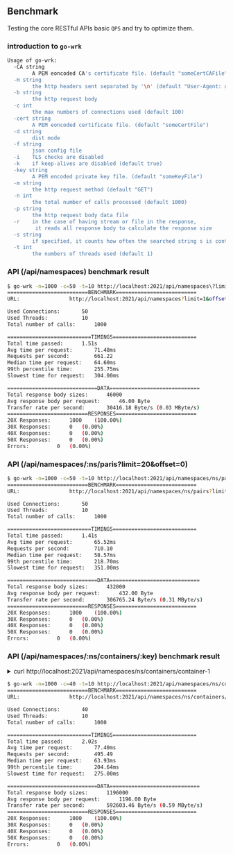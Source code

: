 ## Benchmark

Testing the core RESTful APIs basic `QPS` and try to optimize them.

### introduction to `go-wrk`

```sh
Usage of go-wrk:
  -CA string
    	A PEM eoncoded CA's certificate file. (default "someCertCAFile")
  -H string
    	the http headers sent separated by '\n' (default "User-Agent: go-wrk 0.1 benchmark\nContent-Type: text/html;")
  -b string
    	the http request body
  -c int
    	the max numbers of connections used (default 100)
  -cert string
    	A PEM eoncoded certificate file. (default "someCertFile")
  -d string
    	dist mode
  -f string
    	json config file
  -i	TLS checks are disabled
  -k	if keep-alives are disabled (default true)
  -key string
    	A PEM encoded private key file. (default "someKeyFile")
  -m string
    	the http request method (default "GET")
  -n int
    	the total number of calls processed (default 1000)
  -p string
    	the http request body data file
  -r	in the case of having stream or file in the response,
    	 it reads all response body to calculate the response size
  -s string
    	if specified, it counts how often the searched string s is contained in the responses
  -t int
    	the numbers of threads used (default 1)
```

### API (/api/namespaces) benchmark result

```sh
$ go-wrk -n=1000 -c=50 -t=10 http://localhost:2021/api/namespaces\?limit\=1\&offset\=0\&key\=ns
==========================BENCHMARK==========================
URL:				http://localhost:2021/api/namespaces?limit=1&offset=0&key=ns

Used Connections:		50
Used Threads:			10
Total number of calls:		1000

===========================TIMINGS===========================
Total time passed:		1.51s
Avg time per request:		71.48ms
Requests per second:		661.22
Median time per request:	64.60ms
99th percentile time:		255.75ms
Slowest time for request:	304.00ms

=============================DATA=============================
Total response body sizes:		46000
Avg response body per request:		46.00 Byte
Transfer rate per second:		30416.18 Byte/s (0.03 MByte/s)
==========================RESPONSES==========================
20X Responses:		1000	(100.00%)
30X Responses:		0	(0.00%)
40X Responses:		0	(0.00%)
50X Responses:		0	(0.00%)
Errors:			0	(0.00%)
```

### API (/api/namespaces/:ns/paris?limit=20&offset=0)

```sh
$ go-wrk -n=1000 -c=50 -t=10 http://localhost:2021/api/namespaces/ns/pairs\?limit\=20\&offset\=0
==========================BENCHMARK==========================
URL:				http://localhost:2021/api/namespaces/ns/pairs?limit=20&offset=0

Used Connections:		50
Used Threads:			10
Total number of calls:		1000

===========================TIMINGS===========================
Total time passed:		1.41s
Avg time per request:		65.52ms
Requests per second:		710.10
Median time per request:	58.57ms
99th percentile time:		218.70ms
Slowest time for request:	351.00ms

=============================DATA=============================
Total response body sizes:		432000
Avg response body per request:		432.00 Byte
Transfer rate per second:		306765.24 Byte/s (0.31 MByte/s)
==========================RESPONSES==========================
20X Responses:		1000	(100.00%)
30X Responses:		0	(0.00%)
40X Responses:		0	(0.00%)
50X Responses:		0	(0.00%)
Errors:			0	(0.00%)
```

### API (/api/namespaces/:ns/containers/:key) benchmark result

<details>
	<summary>curl http://localhost:2021/api/namespaces/ns/containers/container-1</summary>
	<div class="highlight highlight-source-json">
		<pre>
{
  "errcode": 0,
  "errmsg": "success",
  "data": {
    "key": "container-1",
    "namespace": "ns",
    "checkSum": "24ac0faa8b9e487b056bd50eb922f2b96a5100fbb746f403015fa7f18ae03d4b",
    "fields": [
      {
        "key": "f",
        "fieldType": 1,
        "value": {
          "key": "f",
          "value": 1.123,
          "datatype": 3,
          "namespace": "ns"
        }
      },
      {
        "key": "i",
        "fieldType": 1,
        "value": {
          "key": "i",
          "value": 123,
          "datatype": 1,
          "namespace": "ns"
        }
      },
      {
        "key": "list_basic",
        "fieldType": 2,
        "value": [
          {
            "key": "i",
            "value": 123,
            "datatype": 1,
            "namespace": "ns"
          },
          {
            "key": "f",
            "value": 1.123,
            "datatype": 3,
            "namespace": "ns"
          },
          {
            "key": "i",
            "value": 123,
            "datatype": 1,
            "namespace": "ns"
          },
          {
            "key": "b",
            "value": true,
            "datatype": 4,
            "namespace": "ns"
          }
        ]
      },
      {
        "key": "b",
        "fieldType": 1,
        "value": {
          "key": "b",
          "value": true,
          "datatype": 4,
          "namespace": "ns"
        }
      },
      {
        "key": "d",
        "fieldType": 1,
        "value": {
          "key": "dict",
          "value": {
            "df": 1.123,
            "di": 123,
            "ds": "string"
          },
          "datatype": 6,
          "namespace": "ns"
        }
      },
      {
        "key": "dict",
        "fieldType": 3,
        "value": {
          "b": {
            "key": "b",
            "value": true,
            "datatype": 4,
            "namespace": "ns"
          },
          "dict": {
            "key": "dict",
            "value": {
              "df": 1.123,
              "di": 123,
              "ds": "string"
            },
            "datatype": 6,
            "namespace": "ns"
          },
          "f": {
            "key": "f",
            "value": 1.123,
            "datatype": 3,
            "namespace": "ns"
          },
          "i": {
            "key": "i",
            "value": 123,
            "datatype": 1,
            "namespace": "ns"
          },
          "s": {
            "key": "s",
            "value": "string",
            "datatype": 2,
            "namespace": "ns"
          }
        }
      }
    ]
  }
}
</pre>
	</div>
</details>

```sh
$ go-wrk -n=1000 -c=40 -t=10 http://localhost:2021/api/namespaces/ns/containers/container-1
==========================BENCHMARK==========================
URL:				http://localhost:2021/api/namespaces/ns/containers/container-1

Used Connections:		40
Used Threads:			10
Total number of calls:		1000

===========================TIMINGS===========================
Total time passed:		2.02s
Avg time per request:		77.40ms
Requests per second:		495.49
Median time per request:	63.93ms
99th percentile time:		204.64ms
Slowest time for request:	275.00ms

=============================DATA=============================
Total response body sizes:		1196000
Avg response body per request:		1196.00 Byte
Transfer rate per second:		592603.46 Byte/s (0.59 MByte/s)
==========================RESPONSES==========================
20X Responses:		1000	(100.00%)
30X Responses:		0	(0.00%)
40X Responses:		0	(0.00%)
50X Responses:		0	(0.00%)
Errors:			0	(0.00%)
```
